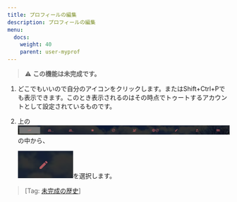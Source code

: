 ```yaml
---
title: プロフィールの編集
description: プロフィールの編集
menu:
  docs:
    weight: 40
    parent: user-myprof
---
```


> ⚠ **この機能は未完成です。**

1. どこでもいいので自分のアイコンをクリックします。またはShift+Ctrl+Pでも表示できます。このとき表示されるのはその時点でトゥートするアカウントとして設定されているものです。
2. 上の![user2](https://raw.githubusercontent.com/cutls/TheDeskDocs/master/media/user2.png)の中から、  

   ![user10](https://raw.githubusercontent.com/cutls/TheDeskDocs/master/media/user10.png)を選択します。  

> \[Tag: [未完成の歴史](https://docs.thedesk.top/?q=未完成の歴史)\]

